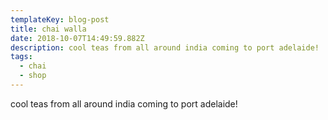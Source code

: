 ```yaml
---
templateKey: blog-post
title: chai walla
date: 2018-10-07T14:49:59.882Z
description: cool teas from all around india coming to port adelaide!
tags:
  - chai
  - shop
---
```

cool teas from all around india coming to port adelaide!
